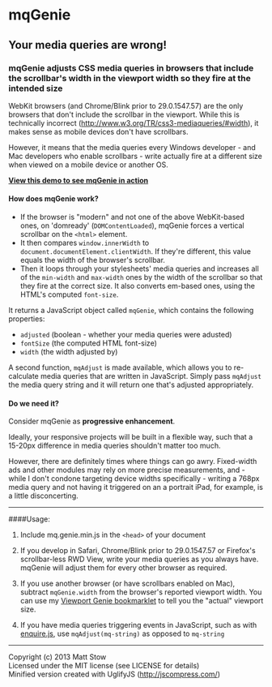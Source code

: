 mqGenie
=======

## Your media queries are wrong!

### mqGenie adjusts CSS media queries in browsers that include the scrollbar's width in the viewport width so they fire at the intended size

WebKit browsers (and Chrome/Blink prior to 29.0.1547.57) are the only browsers that don't include the scrollbar in the viewport. While this is technically incorrect (http://www.w3.org/TR/css3-mediaqueries/#width), it makes sense as mobile devices don't have scrollbars.

However, it means that the media queries every Windows developer - and Mac developers who enable scrollbars - write actually fire at a different size when viewed on a mobile device or another OS.

**[View this demo to see mqGenie in action](http://stowball.github.io/mqGenie/)**

#### How does mqGenie work?

* If the browser is "modern" and not one of the above WebKit-based ones, on 'domready' (`DOMContentLoaded`), mqGenie forces a vertical scrollbar on the `<html>` element.
* It then compares `window.innerWidth` to `document.documentElement.clientWidth`. If they're different, this value equals the width of the browser's scrollbar.
* Then it loops through your stylesheets' media queries and increases all of the `min-width` and `max-width` ones by the width of the scrollbar so that they fire at the correct size. It also converts em-based ones, using the HTML's computed `font-size`.

It returns a JavaScript object called `mqGenie`, which contains the following properties: 

* `adjusted` (boolean - whether your media queries were adusted)
* `fontSize` (the computed HTML font-size)
* `width` (the width adjusted by)

A second function, `mqAdjust` is made available, which allows you to re-calculate media queries that are written in JavaScript. Simply pass `mqAdjust` the media query string and it will return one that's adjusted appropriately.

#### Do we need it?

Consider mqGenie as **progressive enhancement**.

Ideally, your responsive projects will be built in a flexible way, such that a 15-20px difference in media queries shouldn't matter too much.

However, there are definitely times where things can go awry. Fixed-width ads and other modules may rely on more precise measurements, and - while I don't condone targeting device widths specifically - writing a 768px media query and not having it triggered on an a portrait iPad, for example, is a little disconcerting.

---

####Usage:

1. Include mq.genie.min.js in the `<head>` of your document

2. If you develop in Safari, Chrome/Blink prior to 29.0.1547.57 or Firefox's scrollbar-less RWD View, write your media queries as you always have. mqGenie will adjust them for every other browser as required.

3. If you use another browser (or have scrollbars enabled on Mac), subtract `mqGenie.width` from the browser's reported viewport width. You can use my [Viewport Genie bookmarklet](https://github.com/stowball/Viewport-Genie) to tell you the "actual" viewport size.

4. If you have media queries triggering events in JavaScript, such as with [enquire.js](http://wicky.nillia.ms/enquire.js/), use `mqAdjust(mq-string)` as opposed to `mq-string`

---

Copyright (c) 2013 Matt Stow    
Licensed under the MIT license (see LICENSE for details)    
Minified version created with UglifyJS (http://jscompress.com/)